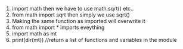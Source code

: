 1. import math then we have to use math.sqrt() etc..
2. from math import sqrt then simply we use sqrt()
3. Making the same function as imported will overwrite it
4. from math import * imports eveything
5. import math as mt
6. print(dir(mt)) //return a list of functions and variables in the module